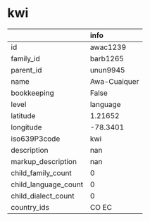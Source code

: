 # kwi
|                      | info         |
|:---------------------|:-------------|
| id                   | awac1239     |
| family_id            | barb1265     |
| parent_id            | unun9945     |
| name                 | Awa-Cuaiquer |
| bookkeeping          | False        |
| level                | language     |
| latitude             | 1.21652      |
| longitude            | -78.3401     |
| iso639P3code         | kwi          |
| description          | nan          |
| markup_description   | nan          |
| child_family_count   | 0            |
| child_language_count | 0            |
| child_dialect_count  | 0            |
| country_ids          | CO EC        |